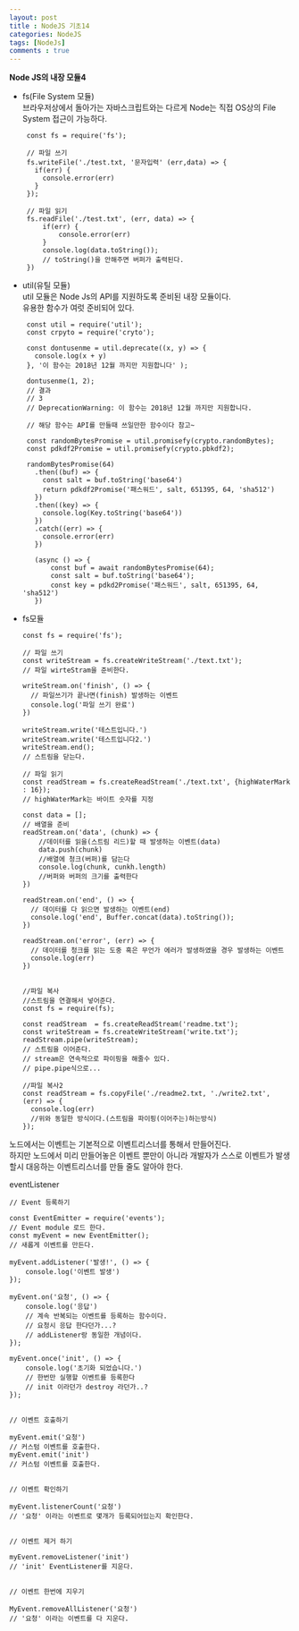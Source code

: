 ```yaml
---
layout: post
title : NodeJS 기초14
categories: NodeJS
tags: [NodeJs]
comments : true
---
```


**Node JS의 내장 모듈4**     

 - fs(File System 모듈)   
    브라우저상에서 돌아가는 자바스크립트와는 다르게 Node는 직접 OS상의 File System 접근이 가능하다.

        const fs = require('fs'); 

        // 파일 쓰기 
        fs.writeFile('./test.txt, '문자입력' (err,data) => {
          if(err) {
            console.error(err)
          }
        });

        // 파일 읽기
        fs.readFile('./test.txt', (err, data) => {
            if(err) {
                console.error(err)
            }
            console.log(data.toString());
            // toString()을 안해주면 버퍼가 출력된다. 
        })

 - util(유틸 모듈)   
    util 모듈은 Node Js의 API를 지원하도록 준비된 내장 모듈이다.   
    유용한 함수가 여럿 준비되어 있다. 

        const util = require('util');
        const crpyto = require('cryto');
  
        const dontusenme = util.deprecate((x, y) => {
          console.log(x + y)
        }, '이 함수는 2018년 12월 까지만 지원합니다' );

        dontusenme(1, 2);
        // 결과 
        // 3
        // DeprecationWarning: 이 함수는 2018년 12월 까지만 지원합니다.
        
        // 해당 함수는 API를 만들때 쓰일만한 함수이다 참고~
 
        const randomBytesPromise = util.promisefy(crypto.randomBytes);
        const pdkdf2Promise = util.promisefy(crypto.pbkdf2);
        
        randomBytesPromise(64)
          .then((buf) => {
            const salt = buf.toString('base64')
            return pdkdf2Promise('패스워드', salt, 651395, 64, 'sha512')
          })
          .then((key) => {
            console.log(Key.toString('base64'))
          })
          .catch((err) => {
            console.error(err)
          })

          (async () => {
              const buf = await randomBytesPromise(64);
              const salt = buf.toString('base64');
              const key = pdkd2Promise('패스워드', salt, 651395, 64, 'sha512')
          })
    
  - fs모듈

        const fs = require('fs');

        // 파일 쓰기
        const writeStream = fs.createWriteStream('./text.txt');
        // 파일 wirteStram을 준비한다.

        writeStream.on('finish', () => {
          // 파일쓰기가 끝나면(finish) 발생하는 이벤트
          console.log('파일 쓰기 완료')
        })

        writeStream.write('테스트입니다.')
        writeStream.write('테스트입니다2.')
        writeStream.end(); 
        // 스트림을 닫는다.

        // 파일 읽기
        const readStream = fs.createReadStream('./text.txt', {highWaterMark : 16}); 
        // highWaterMark는 바이트 숫자를 지정

        const data = [];
        // 배열을 준비
        readStream.on('data', (chunk) => {
            //데이터를 읽을(스트림 리드)할 때 발생하는 이벤트(data)
            data.push(chunk)
            //배열에 청크(버퍼)를 담는다
            console.log(chunk, cunkh.length)
            //버퍼와 버퍼의 크기를 출력한다
        })

        readStream.on('end', () => {
          // 데이터를 다 읽으면 발생하는 이벤트(end)
          console.log('end', Buffer.concat(data).toString());
        })

        readStream.on('error', (err) => {
          // 데이터를 청크를 읽는 도중 혹은 무언가 에러가 발생하였을 경우 발생하는 이벤트
          console.log(err)
        })


        //파일 복사 
        //스트림을 연결해서 넣어준다.
        const fs = require(fs);

        const readStream  = fs.createReadStream('readme.txt');
        const writeStream = fs.createWriteStream('write.txt');
        readStream.pipe(writeStream);
        // 스트림을 이어준다.
        // stream은 연속적으로 파이핑을 해줄수 있다.
        // pipe.pipe식으로...

        //파일 복사2
        const readStream = fs.copyFile('./readme2.txt, './write2.txt', (err) => {
          console.log(err)
          //위와 동일한 방식이다.(스트림을 파이핑(이어주는)하는방식)
        });


노드에서는 이벤트는 기본적으로 이벤트리스너를 통해서 만들어진다.   
하지만 노드에서 미리 만들어놓은 이벤트 뿐만이 아니라 개발자가 스스로 이벤트가 발생할시 대응하는 이벤트리스너를 만들 줄도 알아야 한다.   

eventListener


    // Event 등록하기 

    const EventEmitter = require('events');
    // Event module 로드 한다.
    const myEvent = new EventEmitter();
    // 새롭게 이벤트를 만든다. 

    myEvent.addListener('발생!', () => {
        console.log('이벤트 발생')
    });

    myEvent.on('요청', () => {
        console.log('응답')
        // 계속 반복되는 이벤트를 등록하는 함수이다.
        // 요청시 응답 한다던가...?
        // addListener랑 동일한 개념이다.
    });
    
    myEvent.once('init', () => {
        console.log('초기화 되었습니다.')
        // 한번만 실행할 이벤트를 등록한다
        // init 이라던가 destroy 라던가..?
    });


    // 이벤트 호출하기 

    myEvent.emit('요청')
    // 커스텀 이벤트를 호출한다.
    myEvent.emit('init')
    // 커스텀 이벤트를 호출한다.


    // 이벤트 확인하기 

    myEvent.listenerCount('요청')
    // '요청' 이라는 이벤트로 몇개가 등록되어있는지 확인한다.


    // 이벤트 제거 하기 

    myEvent.removeListener('init')
    // 'init' EventListener를 지운다.


    // 이벤트 한번에 지우기 

    MyEvent.removeAllListener('요청')
    // '요청' 이라는 이벤트를 다 지운다.

    


